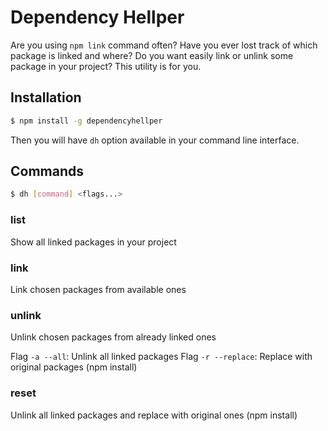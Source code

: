 # Dependency Hellper

Are you using `npm link` command often? Have you ever lost track of which package is linked and where?
Do you want easily link or unlink some package in your project? This utility is for you.

## Installation

``` sh
$ npm install -g dependencyhellper
```

Then you will have `dh` option available in your command line interface.

## Commands

``` sh
$ dh [command] <flags...>
```

### list

Show all linked packages in your project

### link

Link chosen packages from available ones

### unlink

Unlink chosen packages from already linked ones

Flag `-a --all`: Unlink all linked packages
Flag `-r --replace`: Replace with original packages (npm install)

### reset

Unlink all linked packages and replace with original ones (npm install)